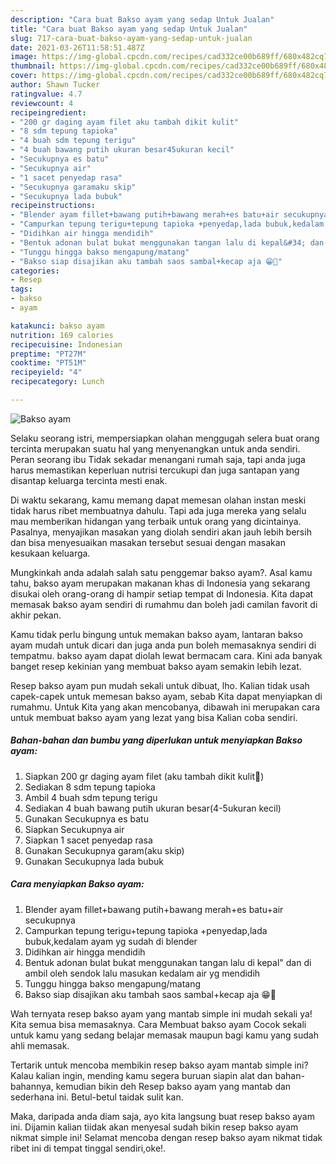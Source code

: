 ```yaml
---
description: "Cara buat Bakso ayam yang sedap Untuk Jualan"
title: "Cara buat Bakso ayam yang sedap Untuk Jualan"
slug: 717-cara-buat-bakso-ayam-yang-sedap-untuk-jualan
date: 2021-03-26T11:58:51.487Z
image: https://img-global.cpcdn.com/recipes/cad332ce00b689ff/680x482cq70/bakso-ayam-foto-resep-utama.jpg
thumbnail: https://img-global.cpcdn.com/recipes/cad332ce00b689ff/680x482cq70/bakso-ayam-foto-resep-utama.jpg
cover: https://img-global.cpcdn.com/recipes/cad332ce00b689ff/680x482cq70/bakso-ayam-foto-resep-utama.jpg
author: Shawn Tucker
ratingvalue: 4.7
reviewcount: 4
recipeingredient:
- "200 gr daging ayam filet aku tambah dikit kulit"
- "8 sdm tepung tapioka"
- "4 buah sdm tepung terigu"
- "4 buah bawang putih ukuran besar45ukuran kecil"
- "Secukupnya es batu"
- "Secukupnya air"
- "1 sacet penyedap rasa"
- "Secukupnya garamaku skip"
- "Secukupnya lada bubuk"
recipeinstructions:
- "Blender ayam fillet+bawang putih+bawang merah+es batu+air secukupnya"
- "Campurkan tepung terigu+tepung tapioka +penyedap,lada bubuk,kedalam ayam yg sudah di blender"
- "Didihkan air hingga mendidih"
- "Bentuk adonan bulat bukat menggunakan tangan lalu di kepal&#34; dan di ambil oleh sendok lalu masukan kedalam air yg mendidih"
- "Tunggu hingga bakso mengapung/matang"
- "Bakso siap disajikan aku tambah saos sambal+kecap aja 😁🤭"
categories:
- Resep
tags:
- bakso
- ayam

katakunci: bakso ayam 
nutrition: 169 calories
recipecuisine: Indonesian
preptime: "PT27M"
cooktime: "PT51M"
recipeyield: "4"
recipecategory: Lunch

---
```



![Bakso ayam](https://img-global.cpcdn.com/recipes/cad332ce00b689ff/680x482cq70/bakso-ayam-foto-resep-utama.jpg)

Selaku seorang istri, mempersiapkan olahan menggugah selera buat orang tercinta merupakan suatu hal yang menyenangkan untuk anda sendiri. Peran seorang ibu Tidak sekadar menangani rumah saja, tapi anda juga harus memastikan keperluan nutrisi tercukupi dan juga santapan yang disantap keluarga tercinta mesti enak.

Di waktu  sekarang, kamu memang dapat memesan olahan instan meski tidak harus ribet membuatnya dahulu. Tapi ada juga mereka yang selalu mau memberikan hidangan yang terbaik untuk orang yang dicintainya. Pasalnya, menyajikan masakan yang diolah sendiri akan jauh lebih bersih dan bisa menyesuaikan masakan tersebut sesuai dengan masakan kesukaan keluarga. 



Mungkinkah anda adalah salah satu penggemar bakso ayam?. Asal kamu tahu, bakso ayam merupakan makanan khas di Indonesia yang sekarang disukai oleh orang-orang di hampir setiap tempat di Indonesia. Kita dapat memasak bakso ayam sendiri di rumahmu dan boleh jadi camilan favorit di akhir pekan.

Kamu tidak perlu bingung untuk memakan bakso ayam, lantaran bakso ayam mudah untuk dicari dan juga anda pun boleh memasaknya sendiri di tempatmu. bakso ayam dapat diolah lewat bermacam cara. Kini ada banyak banget resep kekinian yang membuat bakso ayam semakin lebih lezat.

Resep bakso ayam pun mudah sekali untuk dibuat, lho. Kalian tidak usah capek-capek untuk memesan bakso ayam, sebab Kita dapat menyiapkan di rumahmu. Untuk Kita yang akan mencobanya, dibawah ini merupakan cara untuk membuat bakso ayam yang lezat yang bisa Kalian coba sendiri.

<!--inarticleads1-->

##### Bahan-bahan dan bumbu yang diperlukan untuk menyiapkan Bakso ayam:

1. Siapkan 200 gr daging ayam filet (aku tambah dikit kulit🤭)
1. Sediakan 8 sdm tepung tapioka
1. Ambil 4 buah sdm tepung terigu
1. Sediakan 4 buah bawang putih ukuran besar(4-5ukuran kecil)
1. Gunakan Secukupnya es batu
1. Siapkan Secukupnya air
1. Siapkan 1 sacet penyedap rasa
1. Gunakan Secukupnya garam(aku skip)
1. Gunakan Secukupnya lada bubuk




<!--inarticleads2-->

##### Cara menyiapkan Bakso ayam:

1. Blender ayam fillet+bawang putih+bawang merah+es batu+air secukupnya
1. Campurkan tepung terigu+tepung tapioka +penyedap,lada bubuk,kedalam ayam yg sudah di blender
1. Didihkan air hingga mendidih
1. Bentuk adonan bulat bukat menggunakan tangan lalu di kepal&#34; dan di ambil oleh sendok lalu masukan kedalam air yg mendidih
1. Tunggu hingga bakso mengapung/matang
1. Bakso siap disajikan aku tambah saos sambal+kecap aja 😁🤭




Wah ternyata resep bakso ayam yang mantab simple ini mudah sekali ya! Kita semua bisa memasaknya. Cara Membuat bakso ayam Cocok sekali untuk kamu yang sedang belajar memasak maupun bagi kamu yang sudah ahli memasak.

Tertarik untuk mencoba membikin resep bakso ayam mantab simple ini? Kalau kalian ingin, mending kamu segera buruan siapin alat dan bahan-bahannya, kemudian bikin deh Resep bakso ayam yang mantab dan sederhana ini. Betul-betul taidak sulit kan. 

Maka, daripada anda diam saja, ayo kita langsung buat resep bakso ayam ini. Dijamin kalian tiidak akan menyesal sudah bikin resep bakso ayam nikmat simple ini! Selamat mencoba dengan resep bakso ayam nikmat tidak ribet ini di tempat tinggal sendiri,oke!.

